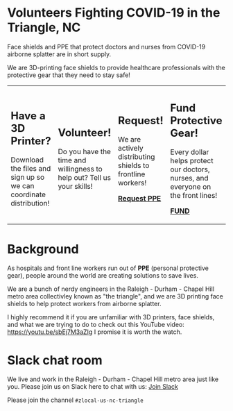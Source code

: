 # Volunteers Fighting COVID-19 in the Triangle, NC

Face shields and PPE that protect doctors and nurses from COVID-19 airborne splatter are in short supply.

We are 3D-printing face shields to provide healthcare professionals with the protective gear that they need to stay safe!


<table>
<tr>
<td>
<h2>Have a 3D Printer?</h2>

Download the files and sign up so we can coordinate distribution!


</td>
<td>

<h2>Volunteer!</h2>

Do you have the time and willingness to help out? Tell us your skills!



</td>
<td>

<h2>Request!</h2>

We are actively distributing shields to frontline workers!

<b><a href="https://forms.gle/ZrBaD8XHApYGEsFa6">Request PPE</a></b>

</td>
<td>

<h2>Fund Protective Gear!</h2>

Every dollar helps protect our doctors, nurses, and everyone on the front lines!

<b><a href="docs/fund.md">FUND</a></b>
</td>
</tr>

</table>

# Background

As hospitals and front line workers run out of **PPE** (personal protective gear), people around the world are creating solutions to save lives.

We are a bunch of nerdy engineers in the Raleigh - Durham - Chapel Hill metro area collectivley known as "the triangle", and we are 3D printing face shields to help protect workers from airborne splatter.  

I highly recommend it if you are unfamiliar with 3D printers, face shields, and what we are trying to do to check out this YouTube video: https://youtu.be/sbEj7M3aZIg  I promise it is worth the watch.

# Slack chat room

We live and work in the Raleigh - Durham - Chapel Hill metro area just like you.  Please join us on Slack here to chat with us: [Join Slack](https://join.slack.com/t/masksfordocs/shared_invite/zt-dcwc740h-jZtGkDZl8NMGUKzgRXX56g)

Please join the channel `#zlocal-us-nc-triangle`
